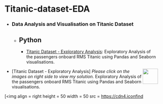# Titanic-dataset-EDA

- ### Data Analysis and Visualisation on Titanic Dataset
	- __Python__
		-
		- [Titanic Dataset - Exploratory Analysis](https://github.com/sajal2692/data-science-portfolio/blob/master/Titanic%20Dataset%20-%20Exploratory%20Analysis.ipynb): Exploratory Analysis of the passengers onboard RMS Titanic using Pandas and Seaborn visualisations.


[<img align = right height = 50 width = 50 src = https://cdn4.iconfinder.com/data/icons/project-management-4-2/65/161-512.png>](https://github.com/aakanksha105/GRIP-The-Sparks-Foundation/blob/main/Task_1_Linear_Regression.ipynb)

- [Titanic Dataset - Exploratory Analysis]
_Please click on the images on right side to view my solution._
Exploratory Analysis of the passengers onboard RMS Titanic using Pandas and Seaborn visualisations.

[<img align = right height = 50 width = 50 src = https://cdn4.iconfind

